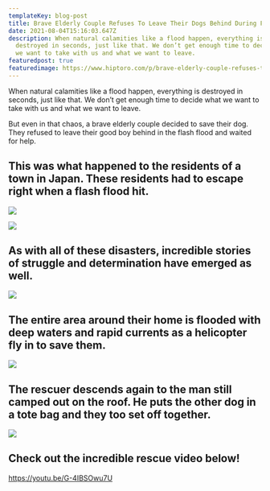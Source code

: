 ```yaml
---
templateKey: blog-post
title: Brave Elderly Couple Refuses To Leave Their Dogs Behind During Flash Flood
date: 2021-08-04T15:16:03.647Z
description: When natural calamities like a flood happen, everything is
  destroyed in seconds, just like that. We don’t get enough time to decide what
  we want to take with us and what we want to leave.
featuredpost: true
featuredimage: https://www.hiptoro.com/p/brave-elderly-couple-refuses-to-leave-their-dogs-behind-during-flash-flood/
---
```

<!--StartFragment-->

When natural calamities like a flood happen, everything is destroyed in seconds, just like that. We don’t get enough time to decide what we want to take with us and what we want to leave. 

But even in that chaos, a brave elderly couple decided to save their dog. They refused to leave their good boy behind in the flash flood and waited for help. 

## This was what happened to the residents of a town in Japan. These residents had to escape right when a flash flood hit.

![](http://www.hiptoro.com/wp-content/uploads/2021/07/1-171.jpg)

![](http://www.hiptoro.com/wp-content/uploads/2021/07/2-171.jpg)

## As with all of these disasters, incredible stories of struggle and determination have emerged as well.

![](http://www.hiptoro.com/wp-content/uploads/2021/07/3-170.jpg)

## The entire area around their home is flooded with deep waters and rapid currents as a helicopter fly in to save them.

![](http://www.hiptoro.com/wp-content/uploads/2021/07/4-165.jpg)

## The rescuer descends again to the man still camped out on the roof. He puts the other dog in a tote bag and they too set off together.

![](http://www.hiptoro.com/wp-content/uploads/2021/07/5-163.jpg)

## Check out the incredible rescue video below!

https://youtu.be/G-4IBSOwu7U

<!--EndFragment-->